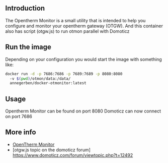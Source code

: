 ## Introduction
The Opentherm Monitor is a small utility that is intended to help you configure and monitor your opentherm gateway (OTGW).
And this container also has script (otgw.js) to run otmon parallel with Domoticz

## Run the image
Depending on your configuration you would start the image with something like:

```bash
docker run -d -p 7686:7686 -p 7689:7689 -p 8080:8080 
  -v $(pwd)/otmon/data:/data/
  annegerben/docker-otmonitor:latest
```

## Usage
Opentherm Monitor can be found on port 8080
Domoticz can now connect on port 7686

## More info
- [OpenTherm Monitor](http://otgw.tclcode.com/otmonitor.html)
- [otgw.js topic on the domoticz forum] https://www.domoticz.com/forum/viewtopic.php?t=12492
